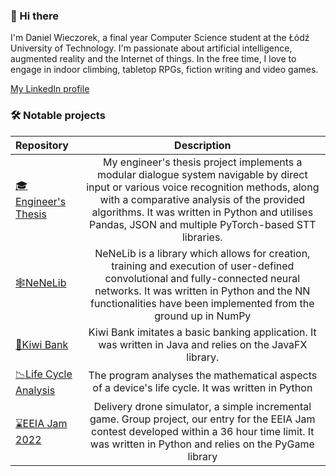 ### 🥝 Hi there 
I'm Daniel Wieczorek, a final year Computer Science student at the Łódź University of Technology. I'm passionate about artificial intelligence, augmented reality and the Internet of things. In the free time, I love to engage in indoor climbing, tabletop RPGs, fiction writing and video games. 

[My LinkedIn profile](https://www.linkedin.com/in/daniel-wieczorek-2357b7210/)

### 🛠 Notable projects 
|Repository|Description|
|:---|:---:|
|[🎓Engineer's Thesis](https://github.com/Panzer0/STT-Dialogue-System)|My engineer's thesis project implements a modular dialogue system navigable by direct input or various voice recognition methods, along with a comparative analysis of the provided algorithms.  It was written in Python and utilises Pandas, JSON and multiple PyTorch-based STT libraries.|
|[🕸️NeNeLib](https://github.com/Panzer0/Neural-Network/tree/master)|NeNeLib is a library which allows for creation, training and execution of user-defined convolutional and fully-connected neural networks. It was written in Python and the NN functionalities have been implemented from the ground up in NumPy|
|[🥝Kiwi Bank](https://github.com/Panzer0/Bank)|Kiwi Bank imitates a basic banking application. It was written in Java and relies on the JavaFX library.|
|[📉Life Cycle Analysis](https://github.com/Panzer0/LifeCycleAnalysis)|The program analyses the mathematical aspects of a device's life cycle. It was written in Python|
|[⌛EEIA Jam 2022](https://github.com/FruitEaters-Inc/EEIA_Jam_2022)|Delivery drone simulator, a simple incremental game. Group project, our entry for the EEIA Jam contest developed within a 36 hour time limit. It was written in Python and relies on the PyGame library|
